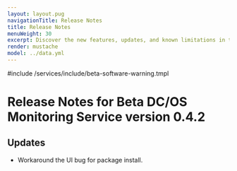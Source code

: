 ```yaml
---
layout: layout.pug
navigationTitle: Release Notes
title: Release Notes
menuWeight: 30
excerpt: Discover the new features, updates, and known limitations in this release of the Beta DC/OS Monitoring Service
render: mustache
model: ../data.yml
---
```


#include /services/include/beta-software-warning.tmpl

# Release Notes for Beta DC/OS Monitoring Service version 0.4.2

## Updates

* Workaround the UI bug for package install.

<!-- ## New features

* Allow accessing Alert Manager UI through Admin Router.
* Allow accessing Prometheus UI through Admin Router.
* Support loading Prometheus alert rules from a git repository.
* Support reloading Alert Manager configurations after install.
* Support DC/OS Storage Service (DSS) volume profiles.

## Updates

* Support for configuring Prometheus storage retention.
* Support for configuring Alert Manager resource footprint (i.e., CPU and memory).
* Installable from the Universe.
* Updated SDK to 0.55.2.
* New logo.

## Known limitations

* Upgrading from v0.3.0 is not supported at this time.
* Does not support loading Prometheus alert rules recursively from a directory.

# Version v0.3.0

## New features

* Allow accessing Grafana UI through Admin Router.
* Support configuring Grafana admin user credentials.
* Support Open DC/OS.
* Support [Package Registry](https://docs.mesosphere.com/latest/administering-clusters/repo/package-registry/).

## Updates

* Remove support for Prometheus Mesos Exporter, which is no longer used to collect Mesos metrics.

# Version v0.2.1

## Updates

* Correct permissions required to run the package.

# Version v0.2.0

## New features

* Grafana v5.3.4.
* Support `SSH auth` when fetching from Git repository.
* Add default Grafana dashboards which can be automatically loaded.
* Support Grafana server placement constraints.
* Support fetching from a branch in a Git repository.

## Updates

* Use local persistent volume for Grafana server.
* Used Docker image for Grafana server.
* Recursively clone git sub-modules from a git repository.

# Version v0.1.1

Bug fix release.

## Updates

* Add missing release notes.

# Version v0.1.0

Initial release.

## New features

* Prometheus v2.2.1.
* Grafana v5.0.1.
* Alert Manager v0.15.2.
* Push Gateway v0.5.2.
* Automatically scrape dcos-metrics service endpoints in Prometheus.
* Automatically load Grafana dashboard configurations from a git repository.
* Automatically load Alert Manager configurations from a git repository.
* Support strict mode DC/OS cluster.
* Support launching Grafana server on public agents.

## Known limitations

* No persistent storage for Grafana dashboard configurations.
* No external storage for Prometheus data.
* No backup for Prometheus data.
 -->